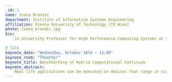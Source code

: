 ```yaml
---
_id: 1
name: Ivona Brandić
department: Institute of Information Systems Engineering
affiliation: Vienna University of Technology (TU Wien)
photo: ivona_brandic.jpg
bio:
    is University Professor for High Performance Computing Systems at the Institute of Information Systems Engineering, Vienna University of Technology (TU Wien) where she leads the High Performance Computing Systems Research Group. In 2015 she was awarded the FWF START prize, the highest Austrian award for early career researchers. Since 2016 she has been a member of the Young Academy of the Austrian Academy of Sciences. She received her PhD degree in 2007 and her venia docendi for practical computer science in 2013, both from Vienna University of Technology. From 2009 to 2012 she led the Austrian national FoSII (Foundations of Self-governing ICT Infrastructures) project funded by the Vienna Science and Technology Fund (WWTF). She was a management committee member of the European Commission's COST Action on Energy Efficient Large Scale Distributed Systems and of the COST Action on Sustainable Ultrascale Computing (NESUS). I. Brandic was on the Editorial Board of IEEE Magazine on Cloud Computing, IEEE TPDS and IEEE TCC. In 2011 she received the Distinguished Young Scientist Award from the Vienna University of Technology for her project on the Holistic Energy Efficient Hybrid Clouds. Her interests comprise virtualized HPC systems, energy efficient ultra-scale distributed systems, massive-scale data analytics, Cloud \& workflow Quality of Service (QoS), and service-oriented distributed systems. She published more than 50 scientific journal, magazine and conference publications and she co-authored a text-book on federated and self-manageable Cloud infrastructures.

# Talk
keynote_date: "Wednesday, October 18th — 11:00"
keynote_room: "Theather"
keynote_title: Benchmarking of Hybrid Computational Continuum
keynote_abstract:
    Real life applications can be executed on devices that range in size from smartphones to warehouse size data centers. Meanwhile, architectures are becoming heterogeneous including various accelerators and even non von Neumann computers into the computational continuum. In this talk we discuss challenges when benchmarking different types of applications on a hybrid computational continuum. First, we present the methods for decomposition and execution of HPC applications on hybrid Classic/Quantum systems. Second, we discuss the benefits but also problems and challenges when executing applications of hybrid systems. Third, we revisit the current state of the art testbeds for the execution and benchmarking of hybrid classic/quantum.
---
```

